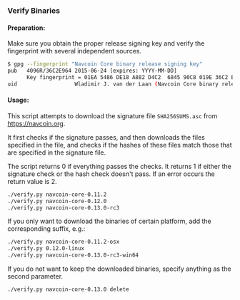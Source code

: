 ### Verify Binaries

#### Preparation:

Make sure you obtain the proper release signing key and verify the fingerprint with several independent sources.

```sh
$ gpg --fingerprint "Navcoin Core binary release signing key"
pub   4096R/36C2E964 2015-06-24 [expires: YYYY-MM-DD]
      Key fingerprint = 01EA 5486 DE18 A882 D4C2  6845 90C8 019E 36C2 E964
uid                  Wladimir J. van der Laan (Navcoin Core binary release signing key) <laanwj@gmail.com>
```

#### Usage:

This script attempts to download the signature file `SHA256SUMS.asc` from https://navcoin.org.

It first checks if the signature passes, and then downloads the files specified in the file, and checks if the hashes of these files match those that are specified in the signature file.

The script returns 0 if everything passes the checks. It returns 1 if either the signature check or the hash check doesn't pass. If an error occurs the return value is 2.


```sh
./verify.py navcoin-core-0.11.2
./verify.py navcoin-core-0.12.0
./verify.py navcoin-core-0.13.0-rc3
```

If you only want to download the binaries of certain platform, add the corresponding suffix, e.g.:

```sh
./verify.py navcoin-core-0.11.2-osx
./verify.py 0.12.0-linux
./verify.py navcoin-core-0.13.0-rc3-win64
```

If you do not want to keep the downloaded binaries, specify anything as the second parameter.

```sh
./verify.py navcoin-core-0.13.0 delete
```
